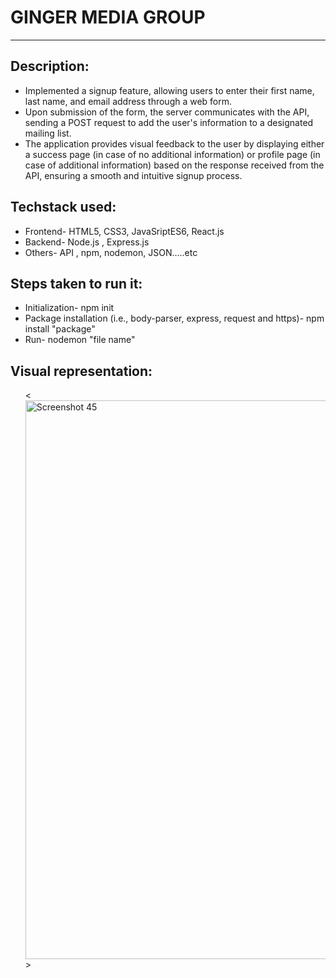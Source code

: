 # GINGER MEDIA GROUP

<hr/>

<h2 align="left">Description:</h2>
<ul>
<li align="left">Implemented a signup feature, allowing users to enter their first name, last name, and email address through a web form.</li>
<li align="left">Upon submission of the form, the server communicates with the API, sending a POST request to add the user's information to a designated mailing list.</li>
<li align="left">The application provides visual feedback to the user by displaying either a success page (in case of no additional information) or profile page (in case of additional information) based on the response received from the API, ensuring a smooth and intuitive signup process.</li>
</ul>

<h2 align="left">Techstack used:</h2>
<ul>
<li align="left">Frontend- HTML5, CSS3, JavaSriptES6, React.js</li>
<li align="left">Backend- Node.js , Express.js </li>
<li align="left">Others- API , npm, nodemon, JSON.....etc </li>
</ul>

<h2 align="left">Steps taken to run it:</h2>
<ul>
<li align="left">Initialization- npm init</li>
<li align="left">Package installation (i.e., body-parser, express, request and https)- npm install "package"</li>
<li align="left">Run- nodemon "file name"</li>
</ul>

<h2 align="left">Visual representation:</h2>
<ul>
<<img width="894" alt="Screenshot 45" src="https://github.com/Aparajit-19/Technerds/assets/74190792/9fd88182-1097-4917-b232-a244da75118c">>
</ul>

